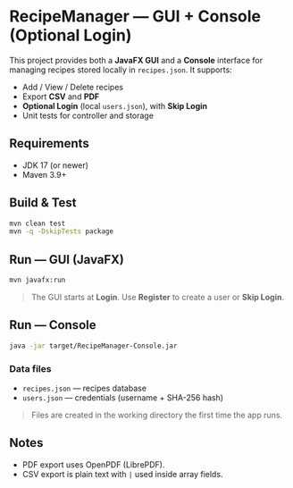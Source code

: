 # RecipeManager — GUI + Console (Optional Login)

This project provides both a **JavaFX GUI** and a **Console** interface for managing recipes stored locally in `recipes.json`. It supports:

- Add / View / Delete recipes
- Export **CSV** and **PDF**
- **Optional Login** (local `users.json`), with **Skip Login**
- Unit tests for controller and storage

## Requirements
- JDK 17 (or newer)
- Maven 3.9+

## Build & Test
```bash
mvn clean test
mvn -q -DskipTests package
```

## Run — GUI (JavaFX)
```bash
mvn javafx:run
```
> The GUI starts at **Login**. Use **Register** to create a user or **Skip Login**.

## Run — Console
```bash
java -jar target/RecipeManager-Console.jar
```

### Data files
- `recipes.json` — recipes database
- `users.json` — credentials (username + SHA-256 hash)

> Files are created in the working directory the first time the app runs.

## Notes
- PDF export uses OpenPDF (LibrePDF).
- CSV export is plain text with `|` used inside array fields.
